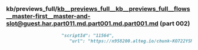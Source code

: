 ### kb/previews_full/kb__previews_full__kb__previews_full__flows__master-first__master-and-slot@guest.har.part011.md.part001.md.part001.md (part 002)

```md
                     "scriptId": "11564",
                        "url": "https://n958200.alteg.io/chunk-KO722YSM.js",
        
```

```
